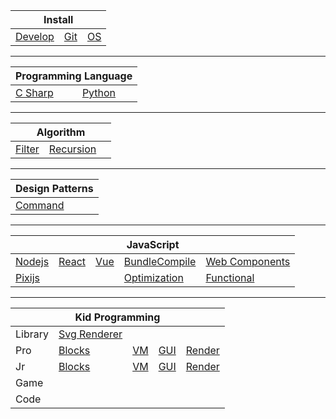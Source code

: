 <table>
    <thead>
        <tr>
            <th colspan="3">Install</th>
        </tr>
    </thead>
    <tbody>
        <tr>
            <td><a href="https://github.com/Lokavit/notes/blob/master/md/Develop.md">Develop</a></td>
            <td><a href="https://github.com/Lokavit/notes/blob/master/md/Git.md">Git</a></td>
            <td><a href="https://github.com/Lokavit/notes/blob/master/md/RIME.md">OS</a></td>
        </tr>
    </tbody>
</table>

---

<table>
    <thead>
        <tr>
            <th colspan="2">Programming Language</th>
        </tr>
    </thead>
    <tbody>
        <tr>
            <td><a href="https://github.com/Lokavit/notes/blob/master/md/Csharp.md">C Sharp</a></td>
            <td><a href="https://github.com/Lokavit/notes/blob/master/md/Python.md">Python</a></td>
        </tr>
    </tbody>
</table>

---

<table>
    <thead>
        <tr>
            <th colspan="3">Algorithm</th>
        </tr>
    </thead>
    <tbody>
        <tr>
            <td><a href="">Filter</a></td>
            <td><a href="">Recursion</a></td>
            <td><a href=""></a></td>
        </tr>
    </tbody>
</table>

---

<table>
    <thead>
        <tr>
            <th colspan="3">Design Patterns</th>
        </tr>
    </thead>
    <tbody>
        <tr>
            <td><a href="">Command</a></td>
            <td><a href=""></a></td>
            <td><a href=""></a></td>
        </tr>
    </tbody>
</table>

---

<table>
    <thead>
        <tr>
            <th colspan="5">JavaScript</th>
        </tr>
    </thead>
    <tbody>
        <tr>
            <td><a href="https://github.com/Lokavit/notes/blob/master/js/Nodejs.md">Nodejs</a></td>
            <td><a href="https://github.com/Lokavit/notes/blob/master/js/React.md">React</a></td>
            <td><a href="https://github.com/Lokavit/notes/blob/master/js/Vue.md">Vue</a></td>
            <td><a href="https://github.com/Lokavit/notes/blob/master/js/BundleCompile.md">BundleCompile</a></td>
            <td><a href="https://github.com/Lokavit/notes/blob/master/js/WebComponents.md">Web Components</a></td>
        </tr>
        <tr>
            <td><a href="https://github.com/Lokavit/notes/blob/master/pixijs/pixijs.html">Pixijs</a></td>
            <td><a href="https://github.com/Lokavit/notes/blob/master/js/.md"></a></td>
            <td><a href="https://github.com/Lokavit/notes/blob/master/js/.md"></a></td>
            <td><a href="https://github.com/Lokavit/notes/blob/master/js/Optimization.md">Optimization</a></td>
            <td><a href="https://github.com/Lokavit/notes/blob/master/js/Functional.md">Functional</a></td>
        </tr>
    </tbody>
</table>

---

<table>
    <thead>
        <tr>
            <th colspan="5">Kid Programming</th>
        </tr>
    </thead>
    <tbody>
        <tr>
            <td>Library</td>
            <td><a href="https://github.com/Lokavit/notes/blob/master/kid/lib/SvgRenderer.md">Svg Renderer</a></td>
            <td><a href="https://github.com/Lokavit/notes/blob/master/kid/lib/xx.md"></a></td>
            <td><a href="https://github.com/Lokavit/notes/blob/master/kid/lib/xx.md"></a></td>
            <td><a href="https://github.com/Lokavit/notes/blob/master/kid/lib/xx.md"></a></td>
        </tr>
        <tr>
            <td>Pro</td>
            <td><a href="https://github.com/Lokavit/notes/blob/master/kid/pro/ProBlocks.md">Blocks</a></td>
            <td><a href="https://github.com/Lokavit/notes/blob/master/kid/pro/ProVM.md">VM</a></td>
            <td><a href="https://github.com/Lokavit/notes/blob/master/kid/pro/ProGUI.md">GUI</a></td>
            <td><a href="https://github.com/Lokavit/notes/blob/master/kid/pro/ProRender.md">Render</a></td>
        </tr>
        <tr>
            <td>Jr</td>
            <td><a href="https://github.com/Lokavit/notes/blob/master/kid/jr/JrBlocks.md">Blocks</a></td>
            <td><a href="https://github.com/Lokavit/notes/blob/master/kid/jr/JrVM.md">VM</a></td>
            <td><a href="https://github.com/Lokavit/notes/blob/master/kid/jr/JrGUI.md">GUI</a></td>
            <td><a href="https://github.com/Lokavit/notes/blob/master/kid/jr/JrRender.md">Render</a></td>
        </tr>
        <tr>
            <td>Game</td>
            <td><a href="https://github.com/Lokavit/notes/blob/master/kid/game/JrBlocks.md"></a></td>
            <td><a href="https://github.com/Lokavit/notes/blob/master/kid/game/JrVM.md"></a></td>
            <td><a href="https://github.com/Lokavit/notes/blob/master/kid/game/JrGUI.md"></a></td>
            <td><a href="https://github.com/Lokavit/notes/blob/master/kid/game/JrRender.md"></a></td>
        </tr>
        <tr>
            <td>Code</td>
            <td><a href="https://github.com/Lokavit/notes/blob/master/kid/code/JrBlocks.md"></a></td>
            <td><a href="https://github.com/Lokavit/notes/blob/master/kid/code/JrVM.md"></a></td>
            <td><a href="https://github.com/Lokavit/notes/blob/master/kid/code/JrGUI.md"></a></td>
            <td><a href="https://github.com/Lokavit/notes/blob/master/kid/code/JrRender.md"></a></td>
        </tr>
    </tbody>
</table>
